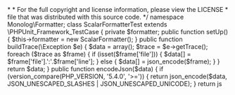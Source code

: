 <?php

/*
 * This file is part of the Monolog package.
 *
 * (c) Jordi Boggiano <j.boggiano@seld.be>
 *
 * For the full copyright and license information, please view the LICENSE
 * file that was distributed with this source code.
 */

namespace Monolog\Formatter;

class ScalarFormatterTest extends \PHPUnit_Framework_TestCase
{
    private $formatter;

    public function setUp()
    {
        $this->formatter = new ScalarFormatter();
    }

    public function buildTrace(\Exception $e)
    {
        $data = array();
        $trace = $e->getTrace();
        foreach ($trace as $frame) {
            if (isset($frame['file'])) {
                $data[] = $frame['file'].':'.$frame['line'];
            } else {
                $data[] = json_encode($frame);
            }
        }

        return $data;
    }

    public function encodeJson($data)
    {
        if (version_compare(PHP_VERSION, '5.4.0', '>=')) {
            return json_encode($data, JSON_UNESCAPED_SLASHES | JSON_UNESCAPED_UNICODE);
        }

        return js